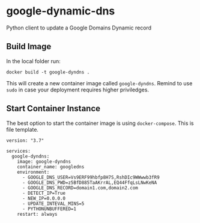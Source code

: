 # google-dynamic-dns
Python client to update a Google Domains Dynamic record

## Build Image
In the local folder run:

```
docker build -t google-dyndns .
```
This will create a new container image called `google-dyndns`. Remind to use `sudo` in case your deployment requires higher priviledges.

## Start Container Instance
The best option to start the container image is using `docker-compose`. This is file template.

```
version: "3.7"

services:
  google-dyndns:
    image: google-dyndns
    container_name: googledns
    environment:
      - GOOGLE_DNS_USER=Vs9ERF99hbfp8H7S,RshDIc9WWwwb3fR9
      - GOOGLE_DNS_PWD=z5BfD885TaAKrrAL,EQ44FfqLsLNwKeNA
      - GOOGLE_DNS_RECORD=domain1.com,domain2.com
      - DETECT_IP=True
      - NEW_IP=0.0.0.0
      - UPDATE_INTEVAL_MINS=5
      - PYTHONUNBUFFERED=1
    restart: always
```

